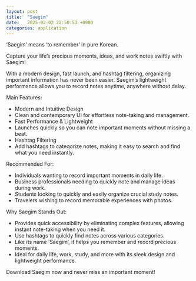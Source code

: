 ```yaml
---
layout: post
title:  "Saegim"
date:   2025-02-02 22:50:53 +0900
categories: application
---
```

‘Saegim’ means ‘to remember’ in pure Korean.

Capture your life’s precious moments, ideas, and work notes swiftly with Saegim!

With a modern design, fast launch, and hashtag filtering, organizing important information has never been easier. Saegim’s lightweight performance allows you to record notes anytime, anywhere without delay.

Main Features:
- Modern and Intuitive Design
- Clean and contemporary UI for effortless note-taking and management.
- Fast Performance & Lightweight
- Launches quickly so you can note important moments without missing a beat.
- Hashtag Filtering
- Add hashtags to categorize notes, making it easy to search and find what you need instantly.

Recommended For:
- Individuals wanting to record important moments in daily life.
- Business professionals needing to quickly note and manage ideas during work.
- Students looking to quickly and easily organize crucial study notes.
- Travelers wishing to record memorable experiences with photos.

Why Saegim Stands Out:
- Provides quick accessibility by eliminating complex features, allowing instant note-taking when you need it.
- Use hashtags to quickly find notes across various categories.
- Like its name ‘Saegim’, it helps you remember and record precious moments.
- Ideal for daily life, work, study, and more with its sleek design and lightweight performance.

Download Saegim now and never miss an important moment!
